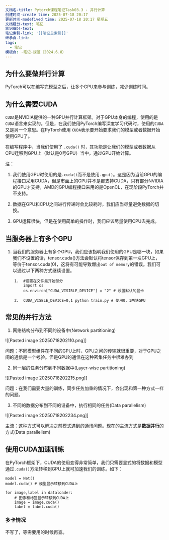 ```yaml
---
文档名-title: Pytorch课程笔记Task03.3 - 并行计算
创建时间-create time: 2025-07-18 20:17
更新时间-modefived time: 2025-07-18 20:17 星期五
文档粗分-text: 笔记
笔记细分-text: 
笔记索引-link: '[[笔记总索引]]'
继承自-link: 
tags:
  - 笔记
模板自: -笔记-规范（2024.6.8）
---
```



## 为什么要做并行计算

PyTorch可以在编写完模型之后，让多个GPU来参与训练，减少训练时间。

## 为什么需要CUDA

`CUDA`是NVIDIA提供的一种GPU并行计算框架。对于GPU本身的编程，使用的是`CUDA`语言来实现的。但是，在我们使用PyTorch编写深度学习代码时，使用的`CUDA`又是另一个意思。在PyTorch使用 `CUDA`表示要开始要求我们的模型或者数据开始使用GPU了。

在编写程序中，当我们使用了 `.cuda()` 时，其功能是让我们的模型或者数据从CPU迁移到GPU上（默认是0号GPU）当中，通过GPU开始计算。

注：

1. 我们使用GPU时使用的是`.cuda()`而不是使用`.gpu()`。这是因为当前GPU的编程接口采用CUDA，但是市面上的GPU并不是都支持CUDA，只有部分NVIDIA的GPU才支持，AMD的GPU编程接口采用的是OpenCL，在现阶段PyTorch并不支持。
    
2. 数据在GPU和CPU之间进行传递时会比较耗时，我们应当尽量避免数据的切换。
    
3. GPU运算很快，但是在使用简单的操作时，我们应该尽量使用CPU去完成。

## 当服务器上有多个GPU

1. 当我们的服务器上有多个GPU，我们应该指明我们使用的GPU是哪一块，如果我们不设置的话，tensor.cuda()方法会默认将tensor保存到第一块GPU上，等价于tensor.cuda(0)，这将有可能导致爆出`out of memory`的错误。我们可以通过以下两种方式继续设置。
    
```
    1.  #设置在文件最开始部分
        import os
        os.environ["CUDA_VISIBLE_DEVICE"] = "2" # 设置默认的显卡
        
    2.  CUDA_VISBLE_DEVICE=0,1 python train.py # 使用0，1两块GPU
```


## 常见的并行方法

1. 网络结构分布到不同的设备中(Network partitioning)

![[Pasted image 20250718202110.png]]

问题：不同模型组件在不同的GPU上时，GPU之间的传输就很重要，对于GPU之间的通信是一个考验。但是GPU的通信在这种密集任务中很难办到

2. 同一层的任务分布到不同数据中(Layer-wise partitioning)

![[Pasted image 20250718202215.png]]

问题：在我们需要大量的训练，同步任务加重的情况下，会出现和第一种方式一样的问题。


3. 不同的数据分布到不同的设备中，执行相同的任务(Data parallelism)

![[Pasted image 20250718202234.png]]

主流：这种方式可以解决之前模式遇到的通讯问题。现在的主流方式是**数据并行**的方式(Data parallelism)

## 使用CUDA加速训练

在PyTorch框架下，CUDA的使用变得非常简单，我们只需要显式的将数据和模型通过`.cuda()`方法转移到GPU上就可加速我们的训练。如下：
```
model = Net()
model.cuda() # 模型显示转移到CUDA上

for image,label in dataloader:
    # 图像和标签显示转移到CUDA上
    image = image.cuda() 
    label = label.cuda()
```

### 多卡情况

不写了，等需要用的时候再查。